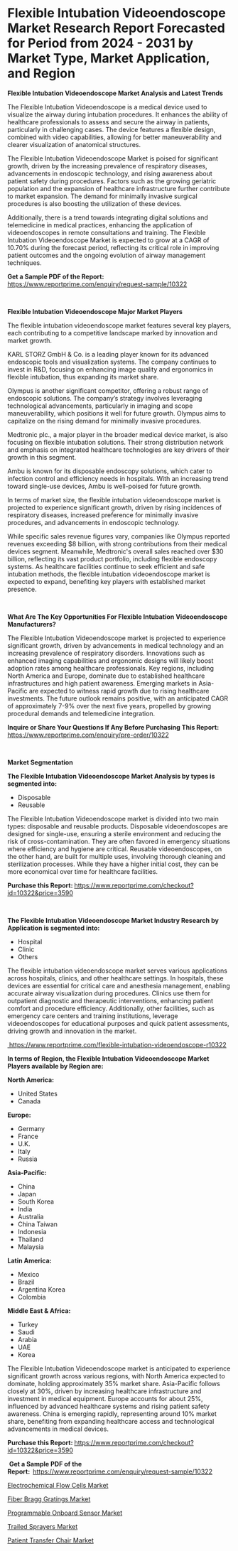<p><h1>Flexible Intubation Videoendoscope Market Research Report Forecasted for Period from 2024 -  2031 by Market Type, Market Application, and Region</h1></p><p><strong>Flexible Intubation Videoendoscope Market Analysis and Latest Trends</strong></p>
<p><p>The Flexible Intubation Videoendoscope is a medical device used to visualize the airway during intubation procedures. It enhances the ability of healthcare professionals to assess and secure the airway in patients, particularly in challenging cases. The device features a flexible design, combined with video capabilities, allowing for better maneuverability and clearer visualization of anatomical structures.</p><p>The Flexible Intubation Videoendoscope Market is poised for significant growth, driven by the increasing prevalence of respiratory diseases, advancements in endoscopic technology, and rising awareness about patient safety during procedures. Factors such as the growing geriatric population and the expansion of healthcare infrastructure further contribute to market expansion. The demand for minimally invasive surgical procedures is also boosting the utilization of these devices.</p><p>Additionally, there is a trend towards integrating digital solutions and telemedicine in medical practices, enhancing the application of videoendoscopes in remote consultations and training. The Flexible Intubation Videoendoscope Market is expected to grow at a CAGR of 10.70% during the forecast period, reflecting its critical role in improving patient outcomes and the ongoing evolution of airway management techniques.</p></p>
<p><strong>Get a Sample PDF of the Report:&nbsp;</strong> <a href="https://www.reportprime.com/enquiry/request-sample/10322">https://www.reportprime.com/enquiry/request-sample/10322</a></p>
<p>&nbsp;</p>
<p><strong>Flexible Intubation Videoendoscope Major Market Players</strong></p>
<p><p>The flexible intubation videoendoscope market features several key players, each contributing to a competitive landscape marked by innovation and market growth. </p><p>KARL STORZ GmbH & Co. is a leading player known for its advanced endoscopic tools and visualization systems. The company continues to invest in R&D, focusing on enhancing image quality and ergonomics in flexible intubation, thus expanding its market share.</p><p>Olympus is another significant competitor, offering a robust range of endoscopic solutions. The company’s strategy involves leveraging technological advancements, particularly in imaging and scope maneuverability, which positions it well for future growth. Olympus aims to capitalize on the rising demand for minimally invasive procedures.</p><p>Medtronic plc., a major player in the broader medical device market, is also focusing on flexible intubation solutions. Their strong distribution network and emphasis on integrated healthcare technologies are key drivers of their growth in this segment.</p><p>Ambu is known for its disposable endoscopy solutions, which cater to infection control and efficiency needs in hospitals. With an increasing trend toward single-use devices, Ambu is well-poised for future growth.</p><p>In terms of market size, the flexible intubation videoendoscope market is projected to experience significant growth, driven by rising incidences of respiratory diseases, increased preference for minimally invasive procedures, and advancements in endoscopic technology.</p><p>While specific sales revenue figures vary, companies like Olympus reported revenues exceeding $8 billion, with strong contributions from their medical devices segment. Meanwhile, Medtronic's overall sales reached over $30 billion, reflecting its vast product portfolio, including flexible endoscopy systems. As healthcare facilities continue to seek efficient and safe intubation methods, the flexible intubation videoendoscope market is expected to expand, benefiting key players with established market presence.</p></p>
<p>&nbsp;</p>
<p><strong>What Are The Key Opportunities For Flexible Intubation Videoendoscope Manufacturers?</strong></p>
<p><p>The Flexible Intubation Videoendoscope market is projected to experience significant growth, driven by advancements in medical technology and an increasing prevalence of respiratory disorders. Innovations such as enhanced imaging capabilities and ergonomic designs will likely boost adoption rates among healthcare professionals. Key regions, including North America and Europe, dominate due to established healthcare infrastructures and high patient awareness. Emerging markets in Asia-Pacific are expected to witness rapid growth due to rising healthcare investments. The future outlook remains positive, with an anticipated CAGR of approximately 7-9% over the next five years, propelled by growing procedural demands and telemedicine integration.</p></p>
<p><strong>Inquire or Share Your Questions If Any Before Purchasing This Report:</strong> <a href="https://www.reportprime.com/enquiry/pre-order/10322">https://www.reportprime.com/enquiry/pre-order/10322</a></p>
<p>&nbsp;</p>
<p><strong>Market Segmentation</strong></p>
<p><strong>The Flexible Intubation Videoendoscope Market Analysis by types is segmented into:</strong></p>
<p><ul><li>Disposable</li><li>Reusable</li></ul></p>
<p><p>The Flexible Intubation Videoendoscope market is divided into two main types: disposable and reusable products. Disposable videoendoscopes are designed for single-use, ensuring a sterile environment and reducing the risk of cross-contamination. They are often favored in emergency situations where efficiency and hygiene are critical. Reusable videoendoscopes, on the other hand, are built for multiple uses, involving thorough cleaning and sterilization processes. While they have a higher initial cost, they can be more economical over time for healthcare facilities.</p></p>
<p><strong>Purchase this Report:&nbsp;</strong><a href="https://www.reportprime.com/checkout?id=10322&price=3590">https://www.reportprime.com/checkout?id=10322&price=3590</a></p>
<p>&nbsp;</p>
<p><strong>The Flexible Intubation Videoendoscope Market Industry Research by Application is segmented into:</strong></p>
<p><ul><li>Hospital</li><li>Clinic</li><li>Others</li></ul></p>
<p><p>The flexible intubation videoendoscope market serves various applications across hospitals, clinics, and other healthcare settings. In hospitals, these devices are essential for critical care and anesthesia management, enabling accurate airway visualization during procedures. Clinics use them for outpatient diagnostic and therapeutic interventions, enhancing patient comfort and procedure efficiency. Additionally, other facilities, such as emergency care centers and training institutions, leverage videoendoscopes for educational purposes and quick patient assessments, driving growth and innovation in the market.</p></p>
<p><a href="https://www.reportprime.com/flexible-intubation-videoendoscope-r10322">&nbsp;https://www.reportprime.com/flexible-intubation-videoendoscope-r10322</a></p>
<p><strong>In terms of Region, the Flexible Intubation Videoendoscope Market Players available by Region are:</strong></p>
<p>
    <p> <strong> North America: </strong>
        <ul>
            <li>United States</li>
            <li>Canada</li>
        </ul>
        </p> 
    <p> <strong> Europe: </strong>
        <ul>
            <li>Germany</li>
            <li>France</li>
            <li>U.K.</li>
            <li>Italy</li>
            <li>Russia</li>
        </ul>
        </p> 
    <p> <strong> Asia-Pacific: </strong>
        <ul>
            <li>China</li>
            <li>Japan</li>
            <li>South Korea</li>
            <li>India</li>
            <li>Australia</li>
            <li>China Taiwan</li>
            <li>Indonesia</li>
            <li>Thailand</li>
            <li>Malaysia</li>
        </ul>
        </p> 
    <p> <strong> Latin America: </strong>
        <ul>
            <li>Mexico</li>
            <li>Brazil</li>
            <li>Argentina Korea</li>
            <li>Colombia</li>
        </ul>
        </p> 
    <p> <strong> Middle East & Africa: </strong>
        <ul>
            <li>Turkey</li>
            <li>Saudi</li>
            <li>Arabia</li>
            <li>UAE</li>
            <li>Korea</li>
        </ul>
    </p>
    </p>
<p><p>The Flexible Intubation Videoendoscope market is anticipated to experience significant growth across various regions, with North America expected to dominate, holding approximately 35% market share. Asia-Pacific follows closely at 30%, driven by increasing healthcare infrastructure and investment in medical equipment. Europe accounts for about 25%, influenced by advanced healthcare systems and rising patient safety awareness. China is emerging rapidly, representing around 10% market share, benefiting from expanding healthcare access and technological advancements in medical devices.</p></p>
<p><strong>Purchase this Report: </strong><a href="https://www.reportprime.com/checkout?id=10322&price=3590">https://www.reportprime.com/checkout?id=10322&price=3590</a></p>
<p>&nbsp;<strong>Get a Sample PDF of the Report:&nbsp;&nbsp;</strong><a href="https://www.reportprime.com/enquiry/request-sample/10322">https://www.reportprime.com/enquiry/request-sample/10322</a></p>
<p><strong></strong></p>
<p><p><a href="https://issuu.com/reportprime-2/docs/electrochemical-flow-cells-market-s_8c336f07f29fa6">Electrochemical Flow Cells Market</a></p><p><a href="https://www.linkedin.com/pulse/strategic-market-insights-navigating-global-fiber-bragg-gratings-qk50e?trackingId=P077USizQSigswLs6JKnkA%3D%3D">Fiber Bragg Gratings Market</a></p><p><a href="https://medium.com/@graciakennyta2311/the-global-programmable-onboard-sensor-market-is-projected-to-experience-an-annual-growth-rate-of-64876b23f517">Programmable Onboard Sensor Market</a></p><p><a href="https://www.linkedin.com/pulse/global-trailed-sprayers-market-share-growth-opportunities-size-ionvf?trackingId=OhEYBe1fSxG%2BU9mYa64%2FTg%3D%3D">Trailed Sprayers Market</a></p><p><a href="https://github.com/globismark/Market-Research-Report-List-5/blob/main/patient-transfer-chair-market.md">Patient Transfer Chair Market</a></p></p>
